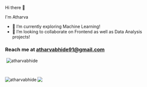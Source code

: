 Hi there 👋

I'm Atharva

- 🌱 I’m currently exploring Machine Learning!
- 👯 I’m looking to collaborate on Frontend as well as Data Analysis projects!

<h3>Reach me at <a href="mailto:atharvabhide91@gmail.com">atharvabhide91@gmail.com</a></h3>

<p>&nbsp;<img align="center" src="https://github-readme-stats.vercel.app/api?username=atharvabhide&show_icons=true&locale=en&theme=gotham" alt="atharvabhide" /></p>
<br>

<p><img align="left" src="https://github-readme-stats.vercel.app/api/top-langs?username=atharvabhide&show_icons=true&locale=en&layout=compact&theme=gotham" alt="atharvabhide" /></p>




![](https://komarev.com/ghpvc/?username=atharvabhide)
